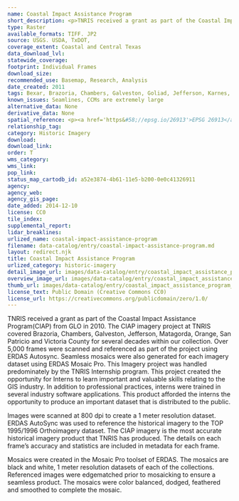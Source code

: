 ```yaml
---
name: Coastal Impact Assistance Program
short_description: <p>TNRIS received a grant as part of the Coastal Impact Assistance Program(CIAP) from GLO in 2010. The CIAP imagery project at TNRIS covered Brazoria, Chambers, Galveston, Jefferson, Matagorda, Orange, San Patricio and Victoria County for several decades within our collection. Over 5,000 frames were scanned and referenced as part of the project.</p>
type: Raster
available_formats: TIFF. JP2
source: USGS. USDA, TxDOT,
coverage_extent: Coastal and Central Texas
data_download_lvl: 
statewide_coverage: 
footprint: Individual Frames
download_size: 
recommended_use: Basemap, Research, Analysis
date_created: 2011
tags: Bexar, Brazoria, Chambers, Galveston, Goliad, Jefferson, Karnes, Matagorda, Orange, San Patricio and Victoria, Wilson, Greyscale, Imagery, Orthoimagery, Aerial Photography, Historical
known_issues: Seamlines, CCMs are extremely large
alternative_data: None
derivative_data: None
spatial_reference: <p><a href='https&#58;//epsg.io/26913'>EPSG 26913</a>, <a href='https&#58;//epsg.io/26914'>EPSG 26914</a>, <a href='https&#58;//epsg.io/26915'>EPSG 26915</a></p>
relationship_tag: 
category: Historic Imagery
download: 
download_link: 
order: T
wms_category: 
wms_link: 
pop_link: 
status_map_cartodb_id: a52e3874-4b61-11e5-b200-0e0c41326911
agency: 
agency_web: 
agency_gis_page: 
date_added: 2014-12-10
license: CC0
tile_index: 
supplemental_report: 
lidar_breaklines: 
urlized_name: coastal-impact-assistance-program
filename: data-catalog/entry/coastal-impact-assistance-program.md
layout: redirect.njk
title: Coastal Impact Assistance Program
urlized_category: historic-imagery
detail_image_url: images/data-catalog/entry/coastal_impact_assistance_program_detail.jpg
overview_image_url: images/data-catalog/entry/coastal_impact_assistance_program_overview.jpg
thumb_url: images/data-catalog/entry/coastal_impact_assistance_program_th.jpg
license_text: Public Domain (Creative Commons CC0)
license_url: https://creativecommons.org/publicdomain/zero/1.0/
---
```


TNRIS received a grant as part of the Coastal Impact Assistance Program(CIAP) from GLO in 2010. The CIAP imagery project at TNRIS covered Brazoria, Chambers, Galveston, Jefferson, Matagorda, Orange, San Patricio and Victoria County for several decades within our collection. Over 5,000 frames were scanned and referenced as part of the project using ERDAS Autosync. Seamless mosaics were also generated for each imagery dataset using ERDAS Mosaic Pro. This Imagery project was handled predominately by the TNRIS Internship program. This project created the opportunity for Interns to learn important and valuable skills relating to the GIS industry. In addition to professional practices, interns were trained in several industry software applications. This product afforded the interns the opportunity to produce an important dataset that is distributed to the public.

Images were scanned at 800 dpi to create a 1 meter resolution dataset. ERDAS AutoSync was used to reference the historical imagery to the TOP 1995/1996 Orthoimagery dataset. The CIAP imagery is the most accurate historical imagery product that TNRIS has produced. The details on each frame’s accuracy and statistics are included in metadata for each frame.

Mosaics were created in the Mosaic Pro toolset of ERDAS. The mosaics are black and white, 1 meter resolution datasets of each of the collections. Referenced images were edgematched prior to mosaicking to ensure a seamless product. The mosaics were color balanced, dodged, feathered and smoothed to complete the mosaic.




